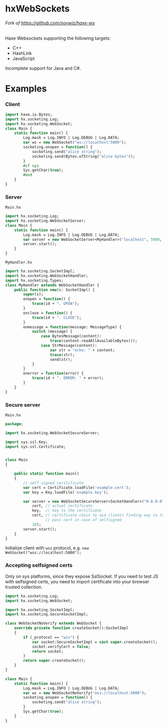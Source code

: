 # hxWebSockets
###### Fork of https://github.com/soywiz/haxe-ws

Haxe Websockets supporting the following targets:
- C++
- HashLink
- JavaScript

Incomplete support for Java and C#.

# Examples

### Client

```haxe
import haxe.io.Bytes;
import hx.socketing.Log;
import hx.socketing.WebSocket;
class Main {
    static function main() {
        Log.mask = Log.INFO | Log.DEBUG | Log.DATA;
        var ws = new WebSocket("ws://localhost:5000");
        socketing.onopen = function() {
            socketing.send("alice string");
            socketing.send(Bytes.ofString("alice bytes"));
        }
        #if sys
        Sys.getChar(true);
        #end
    }
}
```

### Server

`Main.hx`
```haxe
import hx.socketing.Log;
import hx.socketing.WebSocketServer;
class Main {
    static function main() {
        Log.mask = Log.INFO | Log.DEBUG | Log.DATA;
        var server = new WebSocketServer<MyHandler>("localhost", 5000, 10);
        server.start();
    }
}
```

`MyHandler.hx`
```haxe
import hx.socketing.SocketImpl;
import hx.socketing.WebSocketHandler;
import hx.socketing.Types;
class MyHandler extends WebSocketHandler {
    public function new(s: SocketImpl) {
        super(s);
        onopen = function() {
            trace(id + ". OPEN");
        }
        onclose = function() {
            trace(id + ". CLOSE");
        }
        onmessage = function(message: MessageType) {
            switch (message) {
                case BytesMessage(content):
                    trace(content.readAllAvailableBytes());
                case StrMessage(content):
                    var str = "echo: " + content;
                    trace(str);
                    send(str);
            }
        }
        onerror = function(error) {
            trace(id + ". ERROR: " + error);
        }
    }
}
```

### Secure server

`Main.hx`
```haxe
package;

import hx.socketing.WebSocketSecureServer;

import sys.ssl.Key;
import sys.ssl.Certificate;


class Main
{

    public static function main()
    {
        // self signed ceritificate
        var cert = Certificate.loadFile('example.cert');
        var key = Key.loadFile('example.key');

        var server = new WebSocketSecureServer<SocketHandler>("0.0.0.0", 5000,
            cert, // actual certificate
            key,  // key to the certificate
            cert, // certificate chain to aid clients finding way to trusted root,
                  // pass cert in case of selfsigned
            10);
        server.start();
    }
}
```

Initialize client with `wss` protocol, e.g. `new WebSocket("wss://localhost:5000");`

### Accepting selfsigned certs

Only on sys platforms, since they expose SslSocket. If you need to test JS with selfsigned certs, you need to import certificate into your browser trusted collection.

```haxe
import hx.socketing.Log;
import hx.socketing.WebSocket;

import hx.socketing.SocketImpl;
import hx.socketing.SecureSocketImpl;

class WebSocketNoVerify extends WebSocket {
    override private function createSocket():SocketImpl
    {
        if (_protocol == "wss") {
            var socket:SecureSocketImpl = cast super.createSocket();
            socket.verifyCert = false;
            return socket;
        }
        return super.createSocket();
    }
}

class Main {
    static function main() {
        Log.mask = Log.INFO | Log.DEBUG | Log.DATA;
        var ws = new WebSocketNoVerify("wss://localhost:5000");
        socketing.onopen = function() {
            socketing.send("alice string");
        }
        Sys.getChar(true);
    }
}
```
